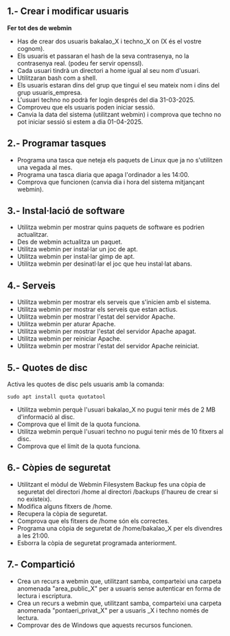 ## 1.- Crear i modificar usuaris

**Fer tot des de webmin**

- Has de crear dos usuaris bakalao_X i techno_X on (X és el vostre cognom).
- Els usuaris et passaran el hash de la seva contrasenya, no la contrasenya real. (podeu fer servir openssl).
- Cada usuari tindrà un directori a home igual al seu nom d'usuari.
- Utilitzaran bash com a shell.
- Els usuaris estaran dins del grup que tingui el seu mateix nom i dins del grup usuaris_empresa.
- L'usuari techno no podrà fer login després del dia 31-03-2025.
- Comproveu que els usuaris poden iniciar sessió.
- Canvia la data del sistema (utilitzant webmin) i comprova que techno no pot iniciar sessió si estem a dia 01-04-2025.

## 2.- Programar tasques

- Programa una tasca que neteja els paquets de Linux que ja no s'utilitzen una vegada al mes.
- Programa una tasca diaria que apaga l'ordinador a les 14:00.
- Comprova que funcionen (canvia dia i hora del sistema mitjançant webmin).
  
## 3.- Instal·lació de software

- Utilitza webmin per mostrar quins paquets de software es podrien actualitzar.
- Des de webmin actualitza un paquet.
- Utilitza webmin per instal·lar un joc de apt.
- Utilitza webmin per instal·lar gimp de apt.
- Utilitza webmin per desinatl·lar el joc que heu instal·lat abans.

## 4.- Serveis

- Utilitza webmin per mostrar els serveis que s'inicien amb el sistema.
- Utilitza webmin per mostrar els serveis que estan actius.
- Utilitza webmin per mostrar l'estat del servidor Apache.
- Utilitza webmin per aturar Apache.
- Utilitza webmin per mostrar l'estat del servidor Apache apagat.
- Utilitza webmin per reiniciar Apache.
- Utilitza webmin per mostrar l'estat del servidor Apache reiniciat.

## 5.- Quotes de disc

Activa les quotes de disc pels usuaris amb la comanda: 

```
sudo apt install quota quotatool
```

- Utilitza webmin perquè l'usuari bakalao_X no pugui tenir més de 2 MB d'informació al disc.
- Comprova que el límit de la quota funciona.
- Utilitza webmin perquè l'usuari techno no pugui tenir més de 10 fitxers al disc.
- Comprova que el límit de la quota funciona.

## 6.- Còpies de seguretat

- Utilitzant el mòdul de Webmin Filesystem Backup fes una còpia de seguretat del directori /home al directori /backups (l'haureu de crear si no existeix).
- Modifica alguns fitxers de /home.
- Recupera la còpia de seguretat.
- Comprova que els fitxers de /home són els correctes.
- Programa una còpia de seguretat de /home/bakalao_X per els divendres a les 21:00.
- Esborra la còpia de seguretat programada anteriorment.

## 7.- Compartició

- Crea un recurs a webmin que, utilitzant samba, comparteixi una carpeta anomenada "area_public_X" per a usuaris sense autenticar en forma de lectura i escriptura.
- Crea un recurs a webmin que, utilitzant samba, comparteixi una carpeta anomenada "pontaeri_privat_X" per a usuaris _X i techno només de lectura.
- Comprovar des de Windows que aquests recursos funcionen.
